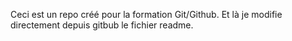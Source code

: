Ceci est un repo créé pour la formation Git/Github.
Et là je modifie directement depuis gitbub le fichier readme.
